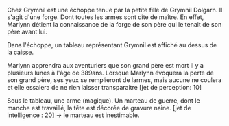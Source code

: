 Chez Grymnil est une échoppe tenue par la petite fille de Grymnil Dolgarn.
Il s'agit d'une forge. Dont toutes les armes sont dite de maître. 
En effet, Marlynn détient la connaissance de la forge de son père qui le tenait de son père avant lui.

Dans l'échoppe, un tableau représentant Grymnil est affiché au dessus de la caisse.

Marlynn apprendra aux aventuriers que son grand père est mort il y a plusieurs lunes à l'âge de 389ans.  Lorsque Marlynn évoquera la perte de son grand père, ses yeux se remplieront de larmes, mais aucune ne coulera et elle essaiera de ne rien laisser transparaitre
[jet de perception: 10]

Sous le tableau, une arme (magique). Un marteau de guerre, dont le manche est travaillé, la tête est décorée de gravure naine.
[jet de intelligence : 20] -> le marteau est inestimable. 
